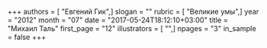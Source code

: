 +++
authors = [ "Евгений Гик",]
slogan = ""
rubric = [ "Великие умы",]
year = "2012"
month = "07"
date = "2017-05-24T18:12:10+03:00"
title = "Михаил Таль"
first_page = "12"
illustrators = [ "",]
npages = "3"
in_sample = false
+++
